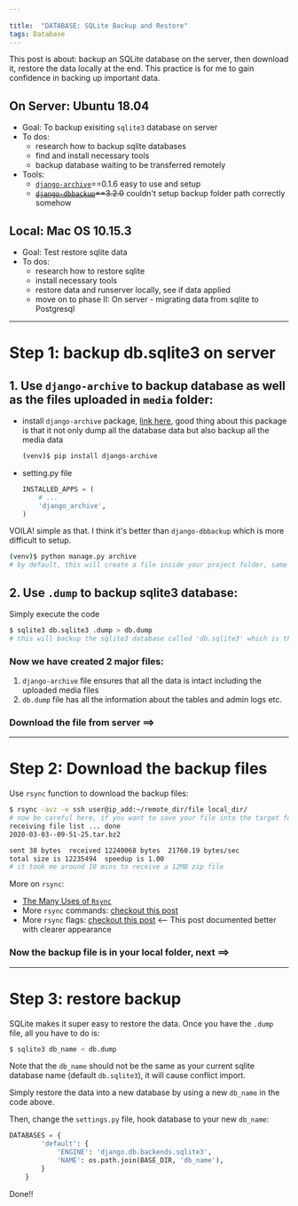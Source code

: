 ```yaml
---
 
title:  "DATABASE: SQLite Backup and Restore"
tags: Database
---
```

This post is about: backup an SQLite database on the server, then download it, restore the data locally at the end. This practice is for me to gain confidence in backing up important data.

## **On Server**: Ubuntu 18.04
* Goal: To backup exisiting `sqlite3` database on server
* To dos:
    * research how to backup sqlite databases 
    * find and install necessary tools
    * backup database waiting to be transferred remotely
* Tools: 
    * [`django-archive`](https://django-archive.readthedocs.io/en/latest/)==0.1.6 easy to use and setup
    * <s>[`django-dbbackup`](https://pypi.org/project/django-dbbackup/)==3.2.0</s> couldn't setup backup folder path correctly somehow


## **Local**: Mac OS 10.15.3
* Goal: Test restore sqlite data
* To dos:
    * research how to restore sqlite
    * install necessary tools
    * restore data and runserver locally, see if data applied
    * move on to phase II: On server - migrating data from sqlite to Postgresql

---

# Step 1: backup db.sqlite3 on server
## 1. Use `django-archive` to backup database as well as the files uploaded in `media` folder:
* install `django-archive` package, [link here](https://django-archive.readthedocs.io/en/latest/index.html), good thing about this package is that it not only dump all the database data but also backup all the media data
    ```bash
    (venv)$ pip install django-archive
    ```
* setting.py file
    ```python
    INSTALLED_APPS = (
        # ...
        'django_archive',
    )
    ```
VOILA! simple as that. I think it's better than `django-dbbackup` which is more difficult to setup.
```bash
(venv)$ python manage.py archive
# by default, this will create a file inside your project folder, same folder your venv lives
```

## 2. Use `.dump` to backup sqlite3 database:
Simply execute the code
```bash
$ sqlite3 db.sqlite3 .dump > db.dump
# this will backup the sqlite3 database called 'db.sqlite3' which is the default and create a file named 'db.dump' in current folder
```

### Now we have created 2 major files: 
1. `django-archive` file ensures that all the data is intact including the uploaded media files
2. `db.dump` file has all the information about the tables and admin logs etc.
### Download the file from server ==> 

---

# Step 2: Download the backup files
Use `rsync` function to download the backup files:
```bash
$ rsync -avz -e ssh user@ip_add:~/remote_dir/file local_dir/
# now be careful here, if you want to save your file into the target folder, there's no need to type slash before the target folder, otherwise it won't work if you don't have the writing privilege
receiving file list ... done
2020-03-03--09-51-25.tar.bz2

sent 38 bytes  received 12240068 bytes  21760.19 bytes/sec
total size is 12235494  speedup is 1.00
# it took me around 10 mins to receive a 12MB zip file
```

More on `rsync`:
* [The Many Uses of `Rsync`](https://mediatemple.net/blog/tips/many-uses-rsync/)
* More `rsync` commands: [checkout this post](https://www.tecmint.com/rsync-local-remote-file-synchronization-commands/)
* More `rsync` flags: [checkout this post](https://www.linuxtechi.com/rsync-command-examples-linux/) <-- This post documented better with clearer appearance

### Now the backup file is in your local folder, next ==>
---

# Step 3: restore backup
SQLite makes it super easy to restore the data. Once you have the `.dump` file, all you have to do is:
```bash
$ sqlite3 db_name < db.dump
```
Note that the `db_name` should not be the same as your current sqlite database name (default `db.sqlite3`), it will cause conflict import. 

Simply restore the data into a new database by using a new `db_name` in the code above. 

Then, change the `settings.py` file, hook database to your new `db_name`:
```python
DATABASES = {
        'default': {
            'ENGINE': 'django.db.backends.sqlite3',
            'NAME': os.path.join(BASE_DIR, 'db_name'),
        }
    }
```
Done!!